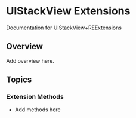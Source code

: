 # UIStackView Extensions

Documentation for UIStackView+REExtensions

## Overview

Add overview here.

## Topics

### Extension Methods

- Add methods here
